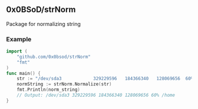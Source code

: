 ## 0x0BSoD/strNorm
Package for normalizing string

### Example
```go
import (
    "github.com/0x0bsod/strNorm"
    "fmt"
)
func main() {
    str := "/dev/sda3            329229596   184366340   128069656  60% /home"
    normString := strNorm.Normalize(str)
    fmt.Println(norm_string)
    // Output: /dev/sda3 329229596 184366340 128069656 60% /home
}
```
